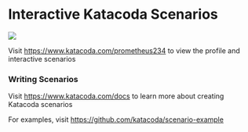 # Interactive Katacoda Scenarios

[![](http://shields.katacoda.com/katacoda/prometheus234/count.svg)](https://www.katacoda.com/prometheus234 "Get your profile on Katacoda.com")

Visit https://www.katacoda.com/prometheus234 to view the profile and interactive scenarios

### Writing Scenarios
Visit https://www.katacoda.com/docs to learn more about creating Katacoda scenarios

For examples, visit https://github.com/katacoda/scenario-example
